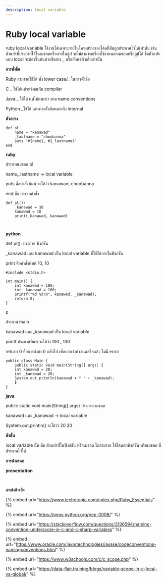 ```yaml
---
description: local variable
---
```


# Ruby local variable

&#x20;     ruby local variable  ใช้งานได้เฉพาะภายในโครงสร้างของโค้ดที่มันถูกประกาศไว้ได้เท่านั้น เช่น ตัวแปรที่ประกาศไว้ในเมธอดหรือภายในลูป จะไม่สามารถเรียกใช้งานนอกเมธอดหรือลูปได้   ชื่อตัวแปรแบบ local จะต้องขึ้นต้นด้วยขีดล่าง \_ หรืออักษรตัวเล็กเท่านั้น &#x20;

**การตั้งชื่อ**

&#x20; Ruby   สามารถใช้ได้ ทั้ง lower case/\_  ในการตั้งชื่อ

&#x20; C       \_ ใช้ได้เเต่ระวังชนกับ compiler

&#x20; Java    \_ ใช้ได้ เเต่ไม่เเนะนำ ตาม name conventions

&#x20; Python   \_ใช้ได้ เเต่บางครั้งมักหมายถึง internal

&#x20;        **ตัวอย่าง**

```
def pl
    name = "kanawad"
    _lastname = "choobanna"
    puts "#{name}, #{_lastname}"
end
```

&#x20;   **ruby**&#x20;

ประกาศเมธอด pl

name,\_lastname → local variable&#x20;

puts คือคำสั่งพิมพ์ จะได้ว่า kanawad, choobanna

end คือ การจบคำสั่ง

```
def pl():
    _kanawad = 10
    kanawad = 10
    print(_kanawad, kanawad)

​
```

&#x20;   **python**&#x20;

def pl(): ประกาศ ฟังก์ชัน

\_kanawad เเละ kanawad เป็น local variable ที่ใช้ได้ภายในฟังก์ชัน

print คือคำสั่งพิมพ์ 10, 10

```
#include <stdio.h>

int main() {
    int kanawad = 100;     
    int _kanawad = 100;       
    printf("%d %d\n", kanawad, _kanawad);
    return 0;
}
```

&#x20;   **c**&#x20;

ประกาศ main&#x20;

kanawad เเละ \_kanawad เป็น local variable&#x20;

printf ประกาศพิมพ์ จะได้ว่า 100 , 100

return 0 คือการส่งค่า 0  กลับไป เพื่อบอกว่าทำงานเสร็จเเล้ว ไม่มี error

<pre><code>public class Main {
    public static void main(String[] args) {
    int kanawad = 20;
    int _kanawad = 20;
    System.out.println(kanawad + " " + _kanawad);
<strong>    }
</strong>}
</code></pre>

&#x20;   **java**  &#x20;

public static void main(String\[] args) ประกาศ เมธอด

kanawad   เเละ  \_kanawad  → local variable&#x20;

System.out.println() จะได้ว่า 20 20



&#x20;**ดังนั้น**&#x20;

&#x20;     local variable นั้น คือ ตัวเเปรที่ในฟังก์ชัน หรือเมธอด ไม่สามารถ ใช้ได้นอกฟังก์ชัน หรือเมธอด ที่ประกาศไว้ได้





**การนำเสนอ**







​​**presentation**





​​

**เเหล่งอ้างอิง**

{% embed url="https://www.techotopia.com/index.php/Ruby_Essentials" %}

{% embed url="https://peps.python.org/pep-0008/" %}

{% embed url="https://stackoverflow.com/questions/3136594/naming-convention-underscore-in-c-and-c-sharp-variables" %}

{% embed url="https://www.oracle.com/java/technologies/javase/codeconventions-namingconventions.html" %}

{% embed url="https://www.w3schools.com/c/c_scope.php" %}

{% embed url="https://data-flair.training/blogs/variable-scope-in-c-local-vs-global/" %}

